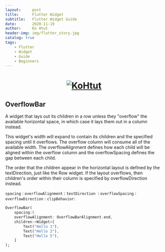 ```yaml
---
layout:     post
title:      Flutter Widget
subtitle:   Flutter Widget Guide
date:       2020-11-19
author:     Ko Htut
header-img: img/flutter_story.jpg
catalog: true
tags:
    - Flutter
    - Widget
    - Guide
    - Beginners
---
```

<h1 align="center">
  <a href="https://kohtut.dev/2020/11/19/flutter-widget/"><img src="https://www.inovex.de/blog/wp-content/uploads/2019/01/Flutter-3.png" alt="KoHtut"></a>
</h1>

## OverflowBar

A widget that lays out its children in a row unless they "overflow" the available horizontal space, in which case it lays them out in a column instead.

This widget's width will expand to contain its children and the specified spacing until it overflows. The overflow column will consume all of the available width. The overflowAlignment defines how each child will be aligned within the overflow column and the overflowSpacing defines the gap between each child.

The order that the children appear in the horizontal layout is defined by the textDirection, just like the Row widget. If the layout overflows, then children's order within their column is specified by overflowDirection instead.

`spacing` : 
`overflowAlignment` :
`textDirection `:
`overflowSpacing` :
`overflowDirection` :
`clipBehavior`:

```dart
OverflowBar(
    spacing:5
    overflowAlignment: OverflowBarAlignment.end,
    children:<Widget>[
        Text("Hello 1"),
        Text("Hello 2"),
        Text("Hello 5"),
    ]
);
```
